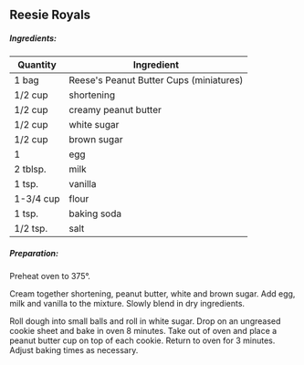 
## Reesie Royals

##### Ingredients:

Quantity            |    Ingredient
------------------- | -------------------------------------
1 bag               | Reese's Peanut Butter Cups (miniatures)
1/2 cup             | shortening
1/2 cup             | creamy peanut butter
1/2 cup             | white sugar
1/2 cup             | brown sugar
1                   | egg
2 tblsp.            | milk
1 tsp.              | vanilla
1-3/4 cup           | flour
1 tsp.              | baking soda
1/2 tsp.            | salt

##### Preparation:

Preheat oven to 375&deg;.

Cream together shortening, peanut butter, white and brown sugar.  Add egg, milk and vanilla to
the mixture.  Slowly blend in dry ingredients.

Roll dough into small balls and roll in white sugar.  Drop on an ungreased cookie sheet and bake
in oven 8 minutes.  Take out of oven and place a peanut butter cup on top of each cookie.  Return
to oven for 3 minutes.  Adjust baking times as necessary.

